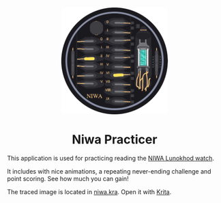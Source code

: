 <p align="center">
    <img src="/src/logo.svg" width="250" alt="Vector image of Niwa Watch">
</p>

<h1 align="center">
    Niwa Practicer
</h1>

This application is used for practicing reading the [NIWA Lunokhod watch](https://niwa.watch/collections/niwa-lunokhod-watches).

It includes with nice animations, a repeating never-ending challenge and point scoring. See how much you can gain!

The traced image is located in [niwa.kra](./niwa.kra). Open it with [Krita](https://krita.org).